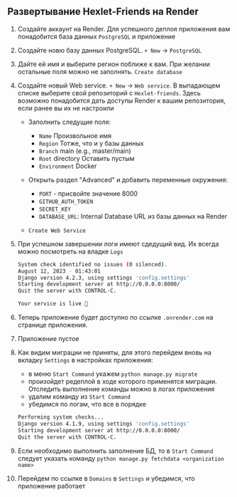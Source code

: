 ## Развертывание Hexlet-Friends на Render

1. Создайте аккаунт на Render. Для успешного деплоя приложения вам понадобится база данных `PostgreSQL` и приложение
2. Создайте новю базу данных PostgreSQL. `+ New` -> `PostgreSQL`
3. Дайте ей имя и выберите регион поближе к вам. При желании остальные поля можно не заполнять.  `Create database`
4. Создайте новый Web service. `+ New` -> `Web service`. В выпадающем списке выберите свой репозиторий с `Hexlet-friends`. Здесь возможно понадобится дать доступы Render к вашим репозитория, если ранее вы их не настроили

   - Заполнить следущие поля:

      - `Name` Произвольное имя
      - `Region` Тотже, что и у базы данных
      - `Branch` main (e.g., master/main)
      - `Root` directory Оставить пустым
      - `Environment` Docker

    - Открыть раздел "Advanced" и добавить переменные окружения:

      - `PORT` - присвойте значение 8000
      - `GITHUB_AUTH_TOKEN`
      - `SECRET_KEY`
      - `DATABASE_URL`: Internal Database URL из базы данных на Render
     
   - `Create Web Service`

5.  При успешном завершении логи имеют сдедущий вид. Их всегда можно посмотреть на владке `Logs`

      ```bash
      System check identified no issues (0 silenced).
      August 12, 2023 - 01:43:01
      Django version 4.2.3, using settings 'config.settings'
      Starting development server at http://0.0.0.0:8000/
      Quit the server with CONTROL-C.
 
      Your service is live 🎉
      ```

6.  Теперь приложение будет доступно по ссылке `.onrender.com` на странице приложения.

7. Приложение пустое




8. Как видим миграции не приняты, для этого перейдем вновь на вкладку `Settings` в настройках приложения:

   - в меню `Start Command` укажем `python manage.py migrate`
   - произойдет редеплой в ходе которого применятся миграции. Отследить выполнение команды можно в логах приложения
   - удалим команду из `Start Command`
   - убедимся по логам, что все в порядке

    ```bash
    Performing system checks...
    ﻿Django version 4.1.9, using settings 'config.settings'
    ﻿Starting development server at http://0.0.0.0:8000/
    ﻿Quit the server with CONTROL-C.
    ```

9. Если необходимо выполнить заполнение БД, то в `Start Command` следует указать команду `python manage.py fetchdata <organization name>`
10. Перейдем по ссылке в `Domains` в `Settings` и убедимся, что приложение работает
